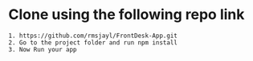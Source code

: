 # Clone using the following repo link

    1. https://github.com/rmsjayl/FrontDesk-App.git
    2. Go to the project folder and run npm install
    3. Now Run your app
